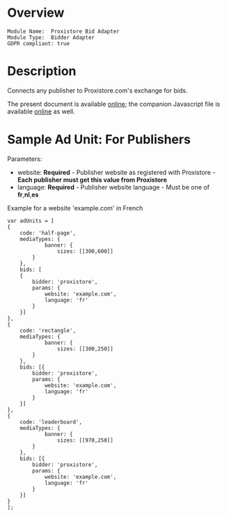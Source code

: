 # Overview

```
Module Name:  Proxistore Bid Adapter
Module Type:  Bidder Adapter
GDPR compliant: true
```

# Description

Connects any publisher to Proxistore.com's exchange for bids.

The present document is available [online](https://abs.proxistore.com/scripts/proxistore-prebid-adapter.md);
the companion Javascript file is available [online](https://abs.proxistore.com/scripts/proxistore-prebid-adapter.js) as well. 

# Sample Ad Unit: For Publishers

Parameters:
* website: __Required__ - Publisher website as registered with Proxistore - __Each publisher must get this value from Proxistore__
* language: __Required__ - Publisher website language - Must be one of __fr__,__nl__,__es__

Example for a website 'example.com' in French

```
var adUnits = [
{
    code: 'half-page',
    mediaTypes: {
            banner: {
                sizes: [[300,600]]
        }
    },  
    bids: [
    {
        bidder: 'proxistore',
        params: {
            website: 'example.com',
            language: 'fr'
        }
    }]
},
{
    code: 'rectangle',
    mediaTypes: {
            banner: {
                sizes: [[300,250]]
        }
    },   
    bids: [{
        bidder: 'proxistore',
        params: {
            website: 'example.com',
            language: 'fr'
        }
    }]
},
{   
    code: 'leaderboard',
    mediaTypes: {
            banner: {
                sizes: [[970,250]]
        }
    },  
    bids: [{
        bidder: 'proxistore',
        params: {
            website: 'example.com',
            language: 'fr'
        }
    }]
}
];
```
